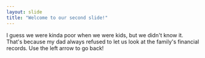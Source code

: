 ```yaml
---
layout: slide
title: "Welcome to our second slide!"
---
```

I guess we were kinda poor when we were kids, but we didn't know it. That's because my dad always refused to let us look at the family's financial records.
Use the left arrow to go back!
